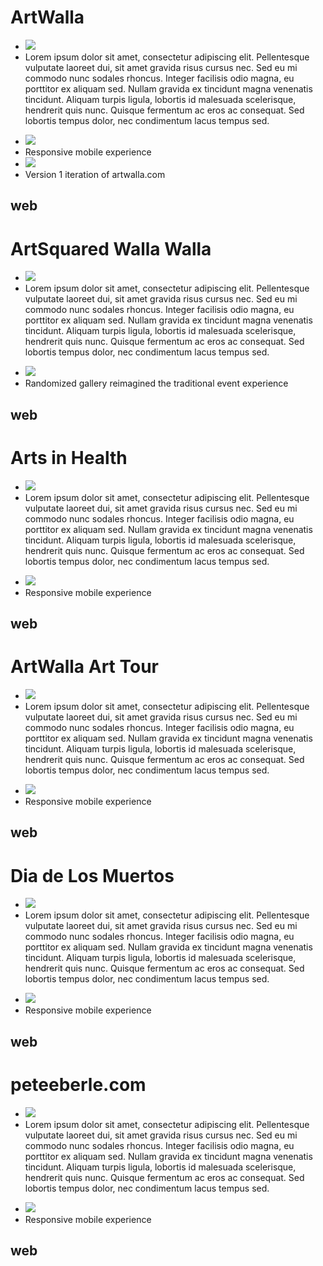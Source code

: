 <div class="article">

# ArtWalla
* ![](images/artwalla.com_fin)
* Lorem ipsum dolor sit amet, consectetur adipiscing elit. Pellentesque vulputate laoreet dui, sit amet gravida risus cursus nec. Sed eu mi commodo nunc sodales rhoncus. Integer facilisis odio magna, eu porttitor ex aliquam sed. Nullam gravida ex tincidunt magna venenatis tincidunt. Aliquam turpis ligula, lobortis id malesuada scelerisque, hendrerit quis nunc. Quisque fermentum ac eros ac consequat. Sed lobortis tempus dolor, nec condimentum lacus tempus sed.

<!--secondary images-->

* ![](images/artwalla.com_mobile)
* Responsive mobile experience
* ![](images/artwalla_old_fin) 
* Version 1 iteration of artwalla.com

<!--put category tag here-->

## web

</div>
<div class="article">

# ArtSquared Walla Walla
* ![](images/artsquaredwallawalla.com_fin)
* Lorem ipsum dolor sit amet, consectetur adipiscing elit. Pellentesque vulputate laoreet dui, sit amet gravida risus cursus nec. Sed eu mi commodo nunc sodales rhoncus. Integer facilisis odio magna, eu porttitor ex aliquam sed. Nullam gravida ex tincidunt magna venenatis tincidunt. Aliquam turpis ligula, lobortis id malesuada scelerisque, hendrerit quis nunc. Quisque fermentum ac eros ac consequat. Sed lobortis tempus dolor, nec condimentum lacus tempus sed.

<!--secondary images-->

* ![](images/artsquaredwallawalla.com_square_mobile_gallery) 
* Randomized gallery reimagined the traditional event experience

<!--put category tag here-->

## web

</div>
<div class="article">

# Arts in Health
* ![](images/aih_fin)
* Lorem ipsum dolor sit amet, consectetur adipiscing elit. Pellentesque vulputate laoreet dui, sit amet gravida risus cursus nec. Sed eu mi commodo nunc sodales rhoncus. Integer facilisis odio magna, eu porttitor ex aliquam sed. Nullam gravida ex tincidunt magna venenatis tincidunt. Aliquam turpis ligula, lobortis id malesuada scelerisque, hendrerit quis nunc. Quisque fermentum ac eros ac consequat. Sed lobortis tempus dolor, nec condimentum lacus tempus sed.

<!--secondary images-->

* ![](images/artwalla.com_artshealth_mobile) 
* Responsive mobile experience

<!--put category tag here-->

## web

</div>
<div class="article">

# ArtWalla Art Tour
* ![](images/art-tour_fin)
* Lorem ipsum dolor sit amet, consectetur adipiscing elit. Pellentesque vulputate laoreet dui, sit amet gravida risus cursus nec. Sed eu mi commodo nunc sodales rhoncus. Integer facilisis odio magna, eu porttitor ex aliquam sed. Nullam gravida ex tincidunt magna venenatis tincidunt. Aliquam turpis ligula, lobortis id malesuada scelerisque, hendrerit quis nunc. Quisque fermentum ac eros ac consequat. Sed lobortis tempus dolor, nec condimentum lacus tempus sed.

<!--secondary images-->

* ![](images/artwalla.com_art-tour_mobile) 
* Responsive mobile experience

<!--put category tag here-->

## web

</div>
<div class="article">

# Dia de Los Muertos
* ![](images/wallawalladdlm.com_fin)
* Lorem ipsum dolor sit amet, consectetur adipiscing elit. Pellentesque vulputate laoreet dui, sit amet gravida risus cursus nec. Sed eu mi commodo nunc sodales rhoncus. Integer facilisis odio magna, eu porttitor ex aliquam sed. Nullam gravida ex tincidunt magna venenatis tincidunt. Aliquam turpis ligula, lobortis id malesuada scelerisque, hendrerit quis nunc. Quisque fermentum ac eros ac consequat. Sed lobortis tempus dolor, nec condimentum lacus tempus sed.

<!--secondary images-->

* ![](images/www.wallawalladdlm.com_mobile) 
* Responsive mobile experience

<!--put category tag here-->

## web

</div>
<div class="article">

# peteeberle.com
* ![](images/peteeberle.com_fin)
* Lorem ipsum dolor sit amet, consectetur adipiscing elit. Pellentesque vulputate laoreet dui, sit amet gravida risus cursus nec. Sed eu mi commodo nunc sodales rhoncus. Integer facilisis odio magna, eu porttitor ex aliquam sed. Nullam gravida ex tincidunt magna venenatis tincidunt. Aliquam turpis ligula, lobortis id malesuada scelerisque, hendrerit quis nunc. Quisque fermentum ac eros ac consequat. Sed lobortis tempus dolor, nec condimentum lacus tempus sed.

<!--secondary images-->

* ![](images/peteeberle.com_mobile) 
* Responsive mobile experience

<!--put category tag here-->

## web

</div>